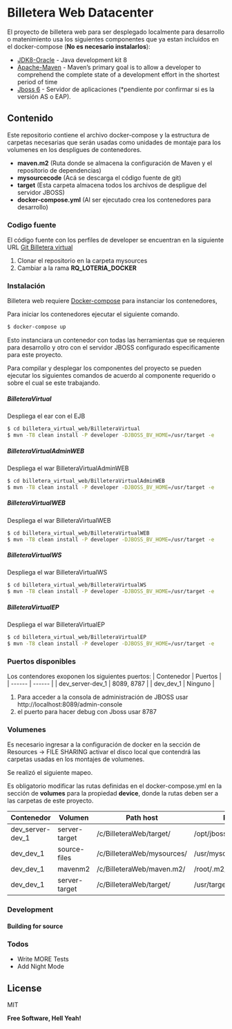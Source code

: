 # Billetera Web Datacenter 

El proyecto de billetera web para ser desplegado localmente para desarrollo o matenimiento usa los siguientes componentes que ya estan incluidos en el docker-compose (**No es necesario instalarlos**):
* [JDK8-Oracle](https://www.oracle.com/technetwork/java/javase/downloads/jdk8-downloads-2133151.html) - Java development kit 8
* [Apache-Maven](https://maven.apache.org/download.cgi) - Maven’s primary goal is to allow a developer to comprehend the complete state of a development effort in the shortest period of time
* [Jboss 6](https://jbossas.jboss.org/downloads) - Servidor de aplicaciones (*pendiente por confirmar si es la versión AS o EAP).

## Contenido
Este repositorio contiene el archivo docker-compose y la estructura de carpetas necesarias que serán usadas como unidades de montaje para los volumenes en los despligues de contenedores.
  - **maven.m2** (Ruta donde se almacena la configuración de Maven y el repositorio de dependencias)
  - **mysourcecode** (Acá se descarga el código fuente de git)
  - **target** (Esta carpeta almacena todos los archivos de despligue del servidor JBOSS)
  - **docker-compose.yml** (Al ser ejecutado crea los contenedores para desarrollo)

### Codigo fuente

El código fuente con los perfiles de developer se encuentran en la siguiente URL [Git Billetera virtual](http://repositorios.dcsas.com.co/gitlab/asesoftware/billetera_virtual_web.git)

1. Clonar el repositorio en la carpeta mysources
2. Cambiar a la rama  **RQ_LOTERIA_DOCKER**

### Instalación

Billetera web requiere [Docker-compose](https://docs.docker.com/compose/install/) para instanciar los contenedores, 

Para iniciar los contenedores ejecutar el siguiente comando.
```sh
$ docker-compose up
```
Esto instanciara un contenedor con todas las herramientas que se requieren para desarrollo y otro con el servidor JBOSS configurado especificamente para este proyecto.

Para compilar y desplegar los componentes del proyecto se pueden ejecutar los siguientes comandos de acuerdo al componente requerido o sobre el cual se este trabajando.

##### BilleteraVirtual
Despliega el ear con el EJB
```sh
$ cd billetera_virtual_web/BilleteraVirtual
$ mvn -T8 clean install -P developer -DJBOSS_BV_HOME=/usr/target -e
```
##### BilleteraVirtualAdminWEB
Despliega el war BilleteraVirtualAdminWEB
```sh
$ cd billetera_virtual_web/BilleteraVirtualAdminWEB
$ mvn -T8 clean install -P developer -DJBOSS_BV_HOME=/usr/target -e
```

##### BilleteraVirtualWEB
Despliega el war BilleteraVirtualWEB
```sh
$ cd billetera_virtual_web/BilleteraVirtualWEB
$ mvn -T8 clean install -P developer -DJBOSS_BV_HOME=/usr/target -e
```

##### BilleteraVirtualWS
Despliega el war BilleteraVirtualWS
```sh
$ cd billetera_virtual_web/BilleteraVirtualWS
$ mvn -T8 clean install -P developer -DJBOSS_BV_HOME=/usr/target -e
```

##### BilleteraVirtualEP
Despliega el war BilleteraVirtualEP
```sh
$ cd billetera_virtual_web/BilleteraVirtualEP
$ mvn -T8 clean install -P developer -DJBOSS_BV_HOME=/usr/target -e
```

### Puertos disponibles
Los contendores exoponen los siguientes puertos:
| Contenedor | Puertos | 
| ------ | ------ |
| dev_server-dev_1 | 8089, 8787 |
| dev_dev_1 | Ninguno |

1. Para acceder a la consola de administración de JBOSS usar http://localhost:8089/admin-console
2. el puerto para hacer debug con Jboss usar 8787 

### Volumenes

Es necesario ingresar a la configuración de docker en la sección de Resources -> FILE SHARING activar el disco local que contendrá las carpetas usadas en los montajes de volumenes.

Se realizó el siguiente mapeo.

Es obligatorio modificar las rutas definidas en el docker-compose.yml en la sección de **volumes** para la propiedad **device**, donde la rutas deben ser a las carpetas de este proyecto. 

| Contenedor | Volumen  | Path host | Path container |
| ------ | ------ | ------ | ------ |
| dev_server-dev_1 | server-target | /c/BilleteraWeb/target/ |/opt/jboss/server/default/deploy/|
| dev_dev_1 | source-files | /c/BilleteraWeb/mysources/ |/usr/mysources/|
| dev_dev_1 | mavenm2 | /c/BilleteraWeb/maven.m2/ |/root/.m2/|
| dev_dev_1 | server-target | /c/BilleteraWeb/target/ |/usr/target/|

### Development
#### Building for source
### Todos

 - Write MORE Tests
 - Add Night Mode

License
----
MIT

**Free Software, Hell Yeah!**

